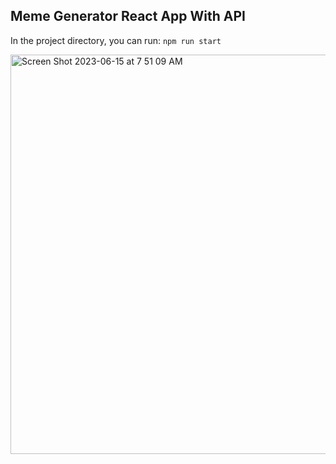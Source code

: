 ## Meme Generator React App With API 

In the project directory, you can run:
`npm run start`

<img width="639" alt="Screen Shot 2023-06-15 at 7 51 09 AM" src="https://github.com/aroundtheblock7/Meme_Generator_ReactApp_With_API/assets/81759076/45805786-28f0-4477-a034-afa4c14d984f">




